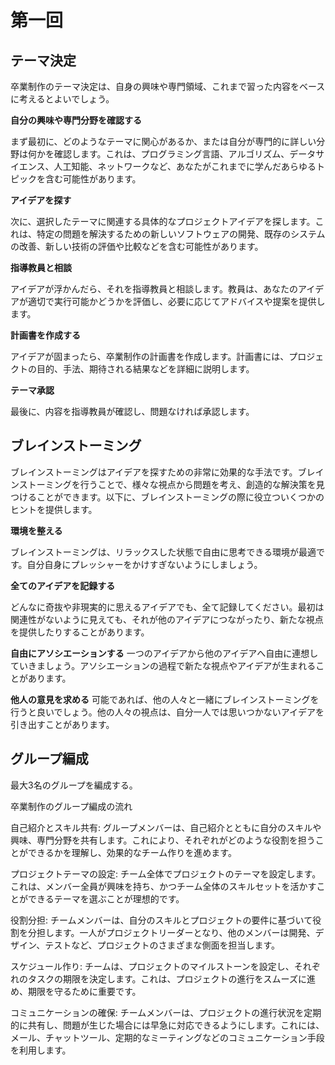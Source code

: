 # 第一回

## テーマ決定

卒業制作のテーマ決定は、自身の興味や専門領域、これまで習った内容をベースに考えるとよいでしょう。

**自分の興味や専門分野を確認する**

まず最初に、どのようなテーマに関心があるか、または自分が専門的に詳しい分野は何かを確認します。これは、プログラミング言語、アルゴリズム、データサイエンス、人工知能、ネットワークなど、あなたがこれまでに学んだあらゆるトピックを含む可能性があります。

**アイデアを探す**

次に、選択したテーマに関連する具体的なプロジェクトアイデアを探します。これは、特定の問題を解決するための新しいソフトウェアの開発、既存のシステムの改善、新しい技術の評価や比較などを含む可能性があります。

**指導教員と相談**

アイデアが浮かんだら、それを指導教員と相談します。教員は、あなたのアイデアが適切で実行可能かどうかを評価し、必要に応じてアドバイスや提案を提供します。

**計画書を作成する**

アイデアが固まったら、卒業制作の計画書を作成します。計画書には、プロジェクトの目的、手法、期待される結果などを詳細に説明します。

**テーマ承認**

最後に、内容を指導教員が確認し、問題なければ承認します。

## ブレインストーミング

ブレインストーミングはアイデアを探すための非常に効果的な手法です。ブレインストーミングを行うことで、様々な視点から問題を考え、創造的な解決策を見つけることができます。以下に、ブレインストーミングの際に役立ついくつかのヒントを提供します。

**環境を整える**

 ブレインストーミングは、リラックスした状態で自由に思考できる環境が最適です。自分自身にプレッシャーをかけすぎないようにしましょう。

**全てのアイデアを記録する**

どんなに奇抜や非現実的に思えるアイデアでも、全て記録してください。最初は関連性がないように見えても、それが他のアイデアにつながったり、新たな視点を提供したりすることがあります。

**自由にアソシエーションする**
一つのアイデアから他のアイデアへ自由に連想していきましょう。アソシエーションの過程で新たな視点やアイデアが生まれることがあります。

**他人の意見を求める**
可能であれば、他の人々と一緒にブレインストーミングを行うと良いでしょう。他の人々の視点は、自分一人では思いつかないアイデアを引き出すことがあります。

## グループ編成
最大3名のグループを編成する。

卒業制作のグループ編成の流れ

自己紹介とスキル共有: グループメンバーは、自己紹介とともに自分のスキルや興味、専門分野を共有します。これにより、それぞれがどのような役割を担うことができるかを理解し、効果的なチーム作りを進めます。

プロジェクトテーマの設定: チーム全体でプロジェクトのテーマを設定します。これは、メンバー全員が興味を持ち、かつチーム全体のスキルセットを活かすことができるテーマを選ぶことが理想的です。

役割分担: チームメンバーは、自分のスキルとプロジェクトの要件に基づいて役割を分担します。一人がプロジェクトリーダーとなり、他のメンバーは開発、デザイン、テストなど、プロジェクトのさまざまな側面を担当します。

スケジュール作り: チームは、プロジェクトのマイルストーンを設定し、それぞれのタスクの期限を決定します。これは、プロジェクトの進行をスムーズに進め、期限を守るために重要です。

コミュニケーションの確保: チームメンバーは、プロジェクトの進行状況を定期的に共有し、問題が生じた場合には早急に対応できるようにします。これには、メール、チャットツール、定期的なミーティングなどのコミュニケーション手段を利用します。